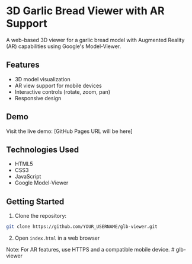 # 3D Garlic Bread Viewer with AR Support

A web-based 3D viewer for a garlic bread model with Augmented Reality (AR) capabilities using Google's Model-Viewer.

## Features

- 3D model visualization
- AR view support for mobile devices
- Interactive controls (rotate, zoom, pan)
- Responsive design

## Demo

Visit the live demo: [GitHub Pages URL will be here]

## Technologies Used

- HTML5
- CSS3
- JavaScript
- Google Model-Viewer

## Getting Started

1. Clone the repository:
```bash
git clone https://github.com/YOUR_USERNAME/glb-viewer.git
```

2. Open `index.html` in a web browser

Note: For AR features, use HTTPS and a compatible mobile device.
#   g l b - v i e w e r  
 